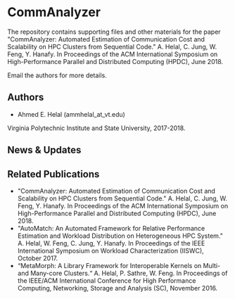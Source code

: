 # CommAnalyzer
The repository contains supporting files and other materials for the paper "CommAnalyzer: Automated Estimation of Communication Cost and Scalability on HPC Clusters from Sequential Code." A. Helal, C. Jung, W. Feng, Y. Hanafy. In Proceedings of the ACM International Symposium on High-Performance Parallel and Distributed Computing (HPDC), June 2018.

Email the authors for more details.

## Authors
- Ahmed E. Helal (ammhelal\_at\_vt.edu)

Virginia Polytechnic Institute and State University, 2017-2018.

## News & Updates

## Related Publications
- "CommAnalyzer: Automated Estimation of Communication Cost and Scalability on HPC Clusters from Sequential Code." A. Helal, C. Jung, W. Feng, Y. Hanafy. In Proceedings of the ACM International Symposium on High-Performance Parallel and Distributed Computing (HPDC), June 2018.
- "AutoMatch: An Automated Framework for Relative Performance Estimation and
Workload Distribution on Heterogeneous HPC System." A. Helal, W. Feng, C. Jung, Y. Hanafy. In Proceedings of the IEEE International Symposium on Workload Characterization (IISWC), October 2017.
- “MetaMorph: A Library Framework for Interoperable Kernels on Multi- and Many-core Clusters.“ A. Helal, P. Sathre, W. Feng. In Proceedings of the IEEE/ACM International Conference for High Performance Computing, Networking, Storage and Analysis (SC), November 2016.
